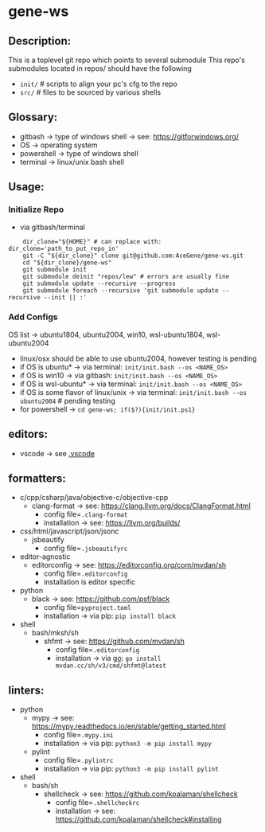 # gene-ws
## Description:
This is a toplevel git repo which points to several submodule
This repo's submodules located in repos/ should have the following
* `init/` # scripts to align your pc's cfg to the repo
* `src/` # files to be sourced by various shells
## Glossary:
* gitbash -> type of windows shell -> see: https://gitforwindows.org/
* OS -> operating system
* powershell -> type of windows shell
* terminal -> linux/unix bash shell
## Usage:
### Initialize Repo
* via gitbash/terminal
```
    dir_clone="${HOME}" # can replace with: dir_clone='path_to_put_repo_in'
    git -C "${dir_clone}" clone git@github.com:AceGene/gene-ws.git
    cd "${dir_clone}/gene-ws"
    git submodule init
    git submodule deinit "repos/lew" # errors are usually fine
    git submodule update --recursive --progress
    git submodule foreach --recursive 'git submodule update --recursive --init || :'
```
### Add Configs
OS list -> ubuntu1804, ubuntu2004, win10, wsl-ubuntu1804, wsl-ubuntu2004
  * linux/osx should be able to use ubuntu2004, however testing is pending
  * if OS is ubuntu* -> via terminal: `init/init.bash --os <NAME_OS>`
  * if OS is win10 -> via gitbash: `init/init.bash --os <NAME_OS>`
  * if OS is wsl-ubuntu* -> via terminal: `init/init.bash --os <NAME_OS>`
  * if OS is some flavor of linux/unix -> via terminal: `init/init.bash --os ubuntu2004` # pending testing
  * for powershell -> `cd gene-ws; if($?){init/init.ps1}`
## editors:
* vscode -> see [.vscode](.vscode)
## formatters:
* c/cpp/csharp/java/objective-c/objective-cpp
  * clang-format -> see: https://clang.llvm.org/docs/ClangFormat.html
    * config file=`.clang-format`
    * installation -> see: https://llvm.org/builds/
* css/html/javascript/json/jsonc
  * jsbeautify
    * config file=`.jsbeautifyrc`
* editor-agnostic
  * editorconfig -> see: https://editorconfig.org/com/mvdan/sh
    * config file=`.editorconfig`
    * installation is editor specific
* python
  * black -> see: https://github.com/psf/black
    * config file=`pyproject.toml`
    * installation -> via pip: `pip install black`
* shell
  * bash/mksh/sh
    * shfmt -> see: https://github.com/mvdan/sh
      * config file=`.editorconfig`
      * installation -> via [go](https://go.dev/doc/install): `go install mvdan.cc/sh/v3/cmd/shfmt@latest`
## linters:
* python
  * mypy -> see: https://mypy.readthedocs.io/en/stable/getting_started.html
    * config file=`.mypy.ini`
    * installation -> via pip: `python3 -m pip install mypy`
  * pylint
    * config file=`.pylintrc`
    * installation -> via pip: `python3 -m pip install pylint`
* shell
  * bash/sh
    * shellcheck -> see: https://github.com/koalaman/shellcheck
      * config file=`.shellcheckrc`
      * installation -> see: https://github.com/koalaman/shellcheck#installing
